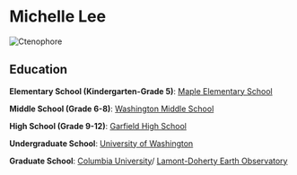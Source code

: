 # **Michelle Lee**

![Ctenophore](https://ocean.si.edu/sites/default/files/styles/photo_full/public/12797_mnemiopsis-leidyi.jpg?itok=Kd2T2w64)

## Education
**Elementary School (Kindergarten-Grade 5)**: [Maple Elementary School](https://maplees.seattleschools.org/)

**Middle School (Grade 6-8)**: [Washington Middle School](https://washingtonms.seattleschools.org/)

**High School (Grade 9-12)**: [Garfield High School](https://garfieldhs.seattleschools.org/)

**Undergraduate School**: [University of Washington](https://www.washington.edu/)

**Graduate School**: [Columbia University](https://www.columbia.edu/)/ [Lamont-Doherty Earth Observatory](https://www.ldeo.columbia.edu/)
